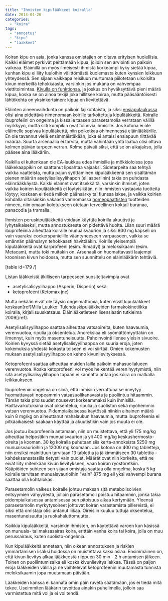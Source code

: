```yaml
---
title: "Ihmisten kipulääkkeet koiralla"
date: 2014-04-26
categories: 
  - "koira"
tags: 
  - "annostus"
  - "kipu"
  - "laakkeet"
---
```


Koiran kipu on asia, jonka kanssa omistajien on oltava erityisen huolellisia. Kaikki eläimet pyrkivät peittämään kipua, jolloin sen arviointi on paikoin vaikeaa. Eläimillä on myös ilmeisesti ihmistä korkeampi kyky sietää kipua, kunhan kipu ei liity luuloihin välittömästä kuolemasta kuten kynsien leikkuun yhteydessä. Sen sijaan vaikkapa reisiluun murtumaa piilotetaan ulkoisilta kivun merkeiltä tehokkaasta, varsinkin jos mukana on vahvempaa viettitoimintaa. [Kivulla on funktionsa](https://www.katiska.eu/tieto/koiran-terveys-yleinen/kipu/ "Kipu"), ja joskus on hyväksyttävä pieni määrä kipua, koska se on ainoa tekijä joka hillitsee koiraa, mutta pääsääntöisesti lähtökohta on yksinkertainen: kipua on lievitettävä.

<!--more-->

Eläinten aineenvaihdunta on paikoin lajikohtaista, ja siksi [ensiapulaukussa](https://www.katiska.eu/tieto/koiran-terveys-sairaus/itsehoito/koiran-ensiapulaukku/ "Ensiapulaukku") olisi aina pidettävä nimenomaan koirille tarkoitettuja kipulääkkeitä. Koiralle ibuprofeiini on ongelma ja kissalle taasen parasetamolia verrataan välillä myrkkyyn, mutta silti kumpikin ovat toimivia ihmisille. Jos kotona ei ole eläimelle sopivaa kipulääkettä, niin poiketkaa ohimennessä eläinlääkärille. En ole tavannut vielä ensimmäistäkään, joka ei antaisi ensiapuun riittävää määrää. Suurta arsenaalia ei tarvita, mutta vähintään yhtä laatua olisi oltava kolmen päivän tarpeen verran. Kolme päivää siksi, että se on aikajakso, jolla pääsee aina lääkäriin.

Kaikilla ei kuitenkaan ole EA-laukkua edes ihmisille ja mökkioloissa jopa lääkekaappikin on saattanut lipsahtaa vajaaksi. Sidetarpeita saa tehtyä vaikka vaatteista, mutta pajun syöttäminen kipulääkkeenä sen sisältämän pienen määrän asetylisalisyylihapon (eli asperiinin) takia on puhdasta eläinrääkkäystä. Kaikki eläimet ovat itsekkäitä, varsinkin ihmiset, joten vaikka koirien kipulääkkeitä ei löytyisikään, niin ihmisten vastaavia tuotteita löytyy; koskaan ei tiedä milloin päänsärky tai flunssa iskee, ja vaikka koirien kohdalla oltaisiinkin vakaasti vannomassa [homeopaattisten](https://www.katiska.eu/?s=homeopatia) tuotteiden nimeen, niin omaan kolotukseen otetaan terveellinen koktail buranaa, panacodia ja tramalia.

Ihmisten peruskipulääkkeitä voidaan käyttää koirilla akuutisti ja lyhytaikaiseksi, mutta annostuksesta on pidettävä huolta. Liian suuri määrä ibuprofeiinia aiheuttaa koiralle munuaisvaurion ja siksi 800 mg kapseli on vain vaaraksi cockerspanielille vääntyneeseen varpaaseen, vaikka se emännän päänsäryn tehokkaasti hävittääkin. Koirille yleisempiä kipulääkkeitä ovat karprofeeni (esim. Rimadyl) ja meloksikaami (esim. Metacam), mutta toki muitakin on. Arsenaali on huomattavasti laajempi kroonisen kivun hoidossa, mutta sen suunnittelu on eläinlääkärin tehtäviä.

\[table id=179 /\]

Listan lääkkeistä äkilliseen tarpeeseen suositeltavimpia ovat

- asetylisalisyylihappo (Asperin, Disperin) sekä
- ketoprofeeni (Ketomax jne)

Mutta nekään eivät ole täysin ongelmattomia, kuten eivät kipulääkkeet koskaan\[ref\]Milla Luukko: Tulehduskipulääkkeiden farmakokinetiikka koiralla, kirjallisuuskatsaus. Eläinlääketieteen lisensiaatin tutkielma 2009\[/ref\].

Asetylisalisyylihappo saattaa aiheuttaa vatsaoireita, kuten haavaumia, verenvuotoa, ripulia ja oksentelua. Anoreksiaa eli syömättömyyttäkin on ilmennyt, kuin myös masentuneisuutta. Pahoinvointi lienee yleisin sivuoire. Koirien kyvyssä sietää asetylisalisyylihappoa on suuria eroja, joten kokemuksia yhdestä koirasta toiseen ei voi siirtää. Omien kokemusten mukaan asetylisalisyylihappo on kehno kivunlievityksessä.

Ketoprofeeni saattaa aiheuttaa muiden lailla paikoin mahasuolialueen verenvuotoa. Koska ketoprofeeni voi myös heikentää veren hyytymistä, niin sitä asetyylisalisyylihapon tapaan ei kannatta antaa jos koira on matkalla leikkaukseen.

Ibuprofeenin ongelma on siinä, että ihmisiin verrattuna se imeytyy huomattavasti nopeammin vatsasuolikanavasta ja puoliintuu hitaammin. Tämän takia pitoisuudet nousevat korkeammaksi kuin ihmisillä. Haittavaikutuksina ovat oksentelua, ripulia ja suoliston sekä myöhemmin vatsan verenvuotoa. Pidempiaikaisessa käytössä niinkin alhainen määrä kuin 8 mg/kg on aiheuttanut mahalaukun haavaumia, mutta ibuprofeenia ei pitkäaikaisesti saakaan käyttää ja akuutistikin vain jos muuta ei ole.

Jos joutuu ibuprofeenia antamaan, niin on muistettava, että yli 175 mg/kg aiheuttaa helpostikin munuaisvaurion ja yli 400 mg/kg keskushermosto-oireita ja kooman. 30 kg koiralla puhutaan siis kerta-annoksista 5250 mg munuaisvaurioihin ja 12000 mg koomaan. Jos kotona on 400 mg tabletteja, niin ensiksi mainittuun tarvitaan 13 tablettia ja jälkimmäiseen 30 tablettia - kahdeksansatasilla tietysti vain puolet. Määrät ovat niin korkeita, että ne eivät liity mitenkään kivun lievitykseen, vaan koiran ryöstöretkiin. Kääpiöiden suhteen sen sijaan omistaja saattaa olla ongelma, koska 5 kg koiralle tarvitaan munuaisvaurioihin "vain" 875 mg eli yksi vahvempi burana saattaa olla kohtalokas.

Parasetamolin vaikeus koiralle johtuu maksan sitä metabolisoivien entsyymien vähyydestä, jolloin parasetamoli poistuu hitaammin, jonka takia pidempiaikaisessa antamisessa sen pitoisuus alkaa kertymään. Yleensä parasetamolin myrkytysoireet johtuvat koiran varastamista pillereistä, ei siksi että omistaja olisi antanut liikaa. Oireisiin kuuluu tuttuja oksentelua, masentuneisuutta ja ruokahaluttomuutta.

Kaikkia kipulääkkeitä, varsinkin ihmisten, on käytettävä varoen kun käsissä on munuais- tai maksasairas koira, erittäin vanha koira tai koira, jolla on muu perussairaus, kuten suolisto-ongelmia.

Kun kipulääkkeitä annetaan, niin oikean annostuksen ja riskien ymmärtämisen lisäksi hoidossa on muistettava kaksi asiaa. Ensimmäinen on, että kivun lievitys alkaa lääkkeestä riippuen 30 min - 2 h antamisen jälkeen. Toinen on puoliintumisaika eli koska kivunlievitys lakkaa. Tässä on paljon eroja lääkkeiden välillä ja ne vaihtelevat ketoprofeenin muutamasta tunnista meloksikaamin jopa muutamaan päivään.

Lääkkeiden kanssa ei kannata omin päin ruveta säätämään, jos ei tiedä mitä tekee. Useimmiten lääkärin tavoittaa ainakin puhelimella, jolloin saa varmistettua mitä voi ja ei voi tehdä.
